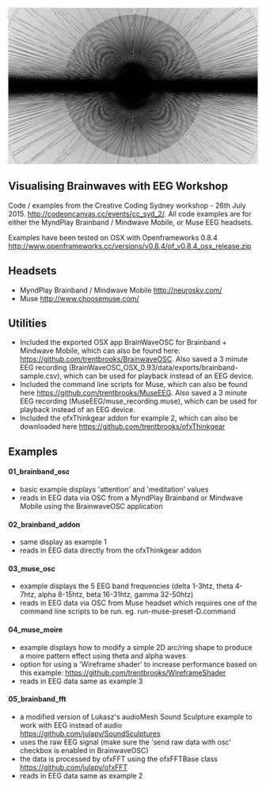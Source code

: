 ![Image of Moire demo](https://raw.githubusercontent.com/trentbrooks/EEGWorkshop/master/example-screenshot-1.png)

## Visualising Brainwaves with EEG Workshop ##

Code / examples from the Creative Coding Sydney workshop - 26th July 2015. http://codeoncanvas.cc/events/cc_syd_2/. All code examples are for either the MyndPlay Brainband / Mindwave Mobile, or Muse EEG headsets.

Examples have been tested on OSX with Openframeworks 0.8.4 http://www.openframeworks.cc/versions/v0.8.4/of_v0.8.4_osx_release.zip

## Headsets ##
- MyndPlay Brainband / Mindwave Mobile http://neurosky.com/
- Muse http://www.choosemuse.com/

## Utilities ##
- Included the exported OSX app BrainWaveOSC for Brainband + Mindwave Mobile, which can also be found here: https://github.com/trentbrooks/BrainwaveOSC. Also saved a 3 minute EEG recording (BrainWaveOSC_OSX_0.93/data/exports/brainband-sample.csv), which can be used for playback instead of an EEG device.
- Included the command line scripts for Muse, which can also be found here https://github.com/trentbrooks/MuseEEG. Also saved a 3 minute EEG recording (MuseEEG/muse_recording.muse), which can be used for playback instead of an EEG device.
- Included the ofxThinkgear addon for example 2, which can also be downloaded here https://github.com/trentbrooks/ofxThinkgear

## Examples ##
#### 01_brainband_osc ####
- basic example displays 'attention' and 'meditation' values
- reads in EEG data via OSC from a MyndPlay Brainband or Mindwave Mobile using the BrainwaveOSC application 

#### 02_brainband_addon ####
- same display as example 1
- reads in EEG data directly from the ofxThinkgear addon

#### 03_muse_osc ####
- example displays the 5 EEG band frequencies (delta 1-3htz, theta 4-7htz, alpha 8-15htz, beta 16-31htz, gamma 32-50htz)
- reads in EEG data via OSC from Muse headset which requires one of the command line scripts to be run. eg. run-muse-preset-D.command

#### 04_muse_moire ####
- example displays how to modify a simple 2D arc/ring shape to produce a moire pattern effect using theta and alpha waves
- option for using a 'Wireframe shader' to increase performance based on this example: https://github.com/trentbrooks/WireframeShader
- reads in EEG data same as example 3

#### 05_brainband_fft ####
- a modified version of Lukasz's audioMesh Sound Sculpture example to work with EEG instead of audio https://github.com/julapy/SoundSculptures
- uses the raw EEG signal (make sure the 'send raw data with osc' checkbox is enabled in BrainwaveOSC)
- the data is processed by ofxFFT using the ofxFFTBase class https://github.com/julapy/ofxFFT
- reads in EEG data same as example 2
